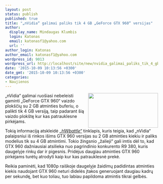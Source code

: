 ```yaml
---
layout: post
status: publish
published: true
title: "„nVidia“ galimai paliks tik 4 GB „GeForce GTX 960“ versijas"
author:
  display_name: Mindaugas Klumbis
  login: Katonas
  email: katonasf1@yahoo.com
  url: ''
author_login: Katonas
author_email: katonasf1@yahoo.com
wordpress_id: 9013
wordpress_url: http://localhost/site/new/nvidia_galimai_paliks_tik_4_gb_geforce_gtx_960_versijas/
date: '2015-10-09 10:13:56 +0300'
date_gmt: '2015-10-09 10:13:56 +0300'
categories:
- Naujienos
---
```

<p>
	<img alt="" src="http://technews.lt/userfiles/NVIDIA-GeForce-GTX-960-Custom-635x315.png" style="width: 230px; height: 114px; float: right;" />&bdquo;nVidia&ldquo; galimai ruo&scaron;iasi nebeleisti gaminti &bdquo;GeForce GTX 960&ldquo; vaizdo plok&scaron;čių su 2 GB atminties buferiu, o palikti tik 4 GB versiją, taip padarant &scaron;ią vaizdo plok&scaron;tę kur kas patrauklesne pirkėjams.</p>
<p>
	Tokią informaciją atskleidė <em><a href="http://www.hwbattle.com/bbs/board.php?bo_table=news&amp;wr_id=10161&amp;ckattempt=1">&bdquo;HWbattle&ldquo;</a></em> tinklapis, kuris teigia, kad &bdquo;nVidia&ldquo; palaipsniui i&scaron; rinkos i&scaron;ims GTX 960 versijas su 2 GB atminties kiekiu ir paliks modelius tik su 4 GB atmintimi. Tokio žingsnio &bdquo;žalieji&ldquo; gali imtis dėl to, kad GTX 960 dažniausiai atsilieka nuo pagrindinio konkurento R9 380, kuris daugelyje rinkų dar ir pigesnis. Pridėjus daugiau atminties GTX 960 pirkėjams turėtų atrodyti kaip kur kas patrauklesnė prekė.</p>
<p>
	Reikia paminėti, kad 1080p rai&scaron;koje daugelyje žaidimų padidintas atminties kiekis naudojant GTX 960 neturi didelės įtakos generuojant daugiau kadrų per sekundę, bet kuo toliau, tuo labiau papildoma atmintis tikrai gelbės.</p>
